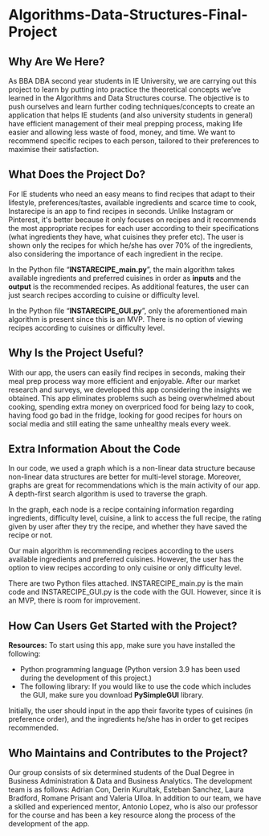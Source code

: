 # Algorithms-Data-Structures-Final-Project
## Why Are We Here?
As BBA DBA second year students in IE University, we are carrying out this project to learn by putting into practice the theoretical concepts we’ve learned in the Algorithms and Data Structures course. The objective is to push ourselves and learn further coding techniques/concepts to create an application that helps IE students (and also university students in general) have efficient management of their meal prepping process, making life easier and allowing less waste of food, money, and time. We want to recommend specific recipes to each person, tailored to their preferences to maximise their satisfaction.
## What Does the Project Do?
For IE students who need an easy means to find recipes that adapt to their lifestyle, preferences/tastes, available ingredients and scarce time to cook, Instarecipe is an app to find recipes in seconds. Unlike Instagram or Pinterest, it's better because it only focuses on recipes and it recommends the most appropriate recipes for each user according to their specifications (what ingredients they have, what cuisines they prefer etc). The user is shown only the recipes for which he/she has over 70% of the ingredients, also considering the importance of each ingredient in the recipe. 

In the Python file “**INSTARECIPE_main.py**”, the main algorithm takes available ingredients and preferred cuisines in order as **inputs** and the **output** is the recommended recipes. As additional features, the user can just search recipes according to cuisine or difficulty level.

In the Python file “**INSTARECIPE_GUI.py**”, only the aforementioned main algorithm is present since this is an MVP. There is no option of viewing recipes according to cuisines or difficulty level.
## Why Is the Project Useful?
With our app, the users can easily find recipes in seconds, making their meal prep process way more efficient and enjoyable. After our market research and surveys, we developed this app considering the insights we obtained. This app eliminates problems such as being overwhelmed about cooking, spending extra money on overpriced food for being lazy to cook, having food go bad in the fridge, looking for good recipes for hours on social media and still eating the same unhealthy meals every week.
## Extra Information About the Code
In our code, we used a graph which is a non-linear data structure because non-linear data structures are better for multi-level storage. Moreover, graphs are great for recommendations which is the main activity of our app. A depth-first search algorithm is used to traverse the graph.

In the graph, each node is a recipe containing information regarding ingredients, difficulty level, cuisine, a link to access the full recipe, the rating given by user after they try the recipe, and whether they have saved the recipe or not.


Our main algorithm is recommending recipes according to the users available ingredients and preferred cuisines. However, the user has the option to view recipes according to only cuisine or only difficulty level.

There are two Python files attached. INSTARECIPE_main.py is the main code and INSTARECIPE_GUI.py is the code with the GUI. However, since it is an MVP, there is room for improvement.
## How Can Users Get Started with the Project?
**Resources:**
To start using this app, make sure you have installed the following:
- Python programming language (Python version 3.9 has been used during the development of this project.)
- The following library: If you would like to use the code which includes the GUI, make sure you download **PySimpleGUI** library.

Initially, the user should input in the app their favorite types of cuisines (in preference order), and the ingredients he/she has in order to get recipes recommended. 
## Who Maintains and Contributes to the Project?
Our group consists of six determined students of the Dual Degree in Business Administration & Data and Business Analytics. The development team is as follows: Adrian Con, Derin Kurultak, Esteban Sanchez, Laura Bradford, Romane Prisant and Valeria Ulloa. In addition to our team, we have a skilled and experienced mentor, Antonio Lopez, who is also our professor for the course and has been a key resource along the process of the development of the app.
